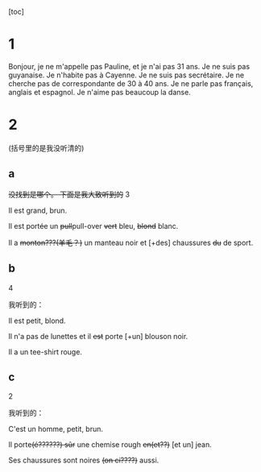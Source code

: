[toc]

# 1

Bonjour, je ne m'appelle pas Pauline, et je n'ai pas 31 ans. Je ne suis pas guyanaise. Je n'habite pas à Cayenne. Je ne suis pas secrétaire. Je ne cherche pas de correspondante de 30 à 40 ans. Je ne parle pas français, anglais et espagnol. Je n'aime pas beaucoup la danse.



# 2

(括号里的是我没听清的)

## a

~~没找到是哪个。 下面是我大致听到的~~ 3

Il est grand, brun.

Il est port~~é~~e un ~~pull~~pull-over ~~vert~~ bleu, ~~blond~~ blanc.

Il a ~~monton???(羊毛？)~~ un manteau noir et [+des] chaussures ~~du~~ de sport.



## b

4

我听到的：

Il est petit, blond.

Il n'a pas de lunettes et il ~~est~~ porte [+un] blouson noir.

Il a un tee-shirt rouge.



## c

2

我听到的：

C'est un homme, petit, brun.

Il porte~~(é??????) sûr~~ une chemise rough ~~en(et??)~~ [et un] jean.

Ses chaussures sont noires ~~(on ci????)~~ aussi.


